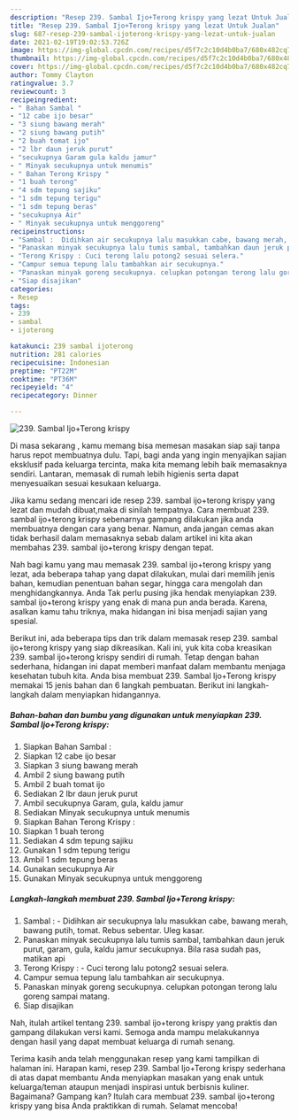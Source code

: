```yaml
---
description: "Resep 239. Sambal Ijo+Terong krispy yang lezat Untuk Jualan"
title: "Resep 239. Sambal Ijo+Terong krispy yang lezat Untuk Jualan"
slug: 687-resep-239-sambal-ijoterong-krispy-yang-lezat-untuk-jualan
date: 2021-02-19T19:02:53.726Z
image: https://img-global.cpcdn.com/recipes/d5f7c2c10d4b0ba7/680x482cq70/239-sambal-ijoterong-krispy-foto-resep-utama.jpg
thumbnail: https://img-global.cpcdn.com/recipes/d5f7c2c10d4b0ba7/680x482cq70/239-sambal-ijoterong-krispy-foto-resep-utama.jpg
cover: https://img-global.cpcdn.com/recipes/d5f7c2c10d4b0ba7/680x482cq70/239-sambal-ijoterong-krispy-foto-resep-utama.jpg
author: Tommy Clayton
ratingvalue: 3.7
reviewcount: 3
recipeingredient:
- " Bahan Sambal "
- "12 cabe ijo besar"
- "3 siung bawang merah"
- "2 siung bawang putih"
- "2 buah tomat ijo"
- "2 lbr daun jeruk purut"
- "secukupnya Garam gula kaldu jamur"
- " Minyak secukupnya untuk menumis"
- " Bahan Terong Krispy "
- "1 buah terong"
- "4 sdm tepung sajiku"
- "1 sdm tepung terigu"
- "1 sdm tepung beras"
- "secukupnya Air"
- " Minyak secukupnya untuk menggoreng"
recipeinstructions:
- "Sambal :  Didihkan air secukupnya lalu masukkan cabe, bawang merah, bawang putih, tomat. Rebus sebentar. Uleg kasar."
- "Panaskan minyak secukupnya lalu tumis sambal, tambahkan daun jeruk purut, garam, gula, kaldu jamur secukupnya. Bila rasa sudah pas, matikan api"
- "Terong Krispy : Cuci terong lalu potong2 sesuai selera."
- "Campur semua tepung lalu tambahkan air secukupnya."
- "Panaskan minyak goreng secukupnya. celupkan potongan terong lalu goreng sampai matang."
- "Siap disajikan"
categories:
- Resep
tags:
- 239
- sambal
- ijoterong

katakunci: 239 sambal ijoterong 
nutrition: 281 calories
recipecuisine: Indonesian
preptime: "PT22M"
cooktime: "PT36M"
recipeyield: "4"
recipecategory: Dinner

---
```



![239. Sambal Ijo+Terong krispy](https://img-global.cpcdn.com/recipes/d5f7c2c10d4b0ba7/680x482cq70/239-sambal-ijoterong-krispy-foto-resep-utama.jpg)

Di masa  sekarang , kamu memang bisa memesan masakan siap saji tanpa harus repot membuatnya dulu. Tapi, bagi anda yang ingin menyajikan sajian eksklusif pada keluarga tercinta, maka kita memang lebih baik memasaknya sendiri. Lantaran, memasak di rumah lebih higienis serta dapat menyesuaikan sesuai kesukaan keluarga.

Jika kamu sedang mencari ide resep 239. sambal ijo+terong krispy yang lezat dan mudah dibuat,maka di sinilah tempatnya. Cara membuat 239. sambal ijo+terong krispy  sebenarnya gampang dilakukan jika anda membuatnya dengan cara yang benar. Namun, anda jangan cemas akan tidak berhasil dalam memasaknya 
sebab dalam artikel ini kita akan membahas 239. sambal ijo+terong krispy dengan tepat.  



Nah bagi kamu yang mau memasak 239. sambal ijo+terong krispy yang lezat, ada beberapa tahap yang dapat dilakukan, mulai dari memilih jenis bahan, kemudian penentuan bahan segar, hingga cara mengolah dan menghidangkannya. Anda Tak perlu pusing jika hendak menyiapkan 239. sambal ijo+terong krispy yang enak di mana pun anda berada. Karena, asalkan kamu  tahu triknya, maka hidangan ini bisa menjadi sajian yang spesial.

Berikut ini, ada beberapa tips dan trik dalam memasak resep 239. sambal ijo+terong krispy yang siap dikreasikan. Kali ini, yuk kita coba kreasikan 239. sambal ijo+terong krispy sendiri di rumah. Tetap dengan bahan sederhana, hidangan ini dapat memberi manfaat dalam membantu menjaga kesehatan tubuh kita. Anda bisa membuat 239. Sambal Ijo+Terong krispy memakai 15 jenis bahan dan 6 langkah pembuatan. Berikut ini langkah-langkah dalam menyiapkan hidangannya.

<!--inarticleads1-->

##### Bahan-bahan dan bumbu yang digunakan untuk menyiapkan 239. Sambal Ijo+Terong krispy:

1. Siapkan  Bahan Sambal :
1. Siapkan 12 cabe ijo besar
1. Siapkan 3 siung bawang merah
1. Ambil 2 siung bawang putih
1. Ambil 2 buah tomat ijo
1. Sediakan 2 lbr daun jeruk purut
1. Ambil secukupnya Garam, gula, kaldu jamur
1. Sediakan  Minyak secukupnya untuk menumis
1. Siapkan  Bahan Terong Krispy :
1. Siapkan 1 buah terong
1. Sediakan 4 sdm tepung sajiku
1. Gunakan 1 sdm tepung terigu
1. Ambil 1 sdm tepung beras
1. Gunakan secukupnya Air
1. Gunakan  Minyak secukupnya untuk menggoreng




<!--inarticleads2-->

##### Langkah-langkah membuat 239. Sambal Ijo+Terong krispy:

1. Sambal :  - Didihkan air secukupnya lalu masukkan cabe, bawang merah, bawang putih, tomat. Rebus sebentar. Uleg kasar.
1. Panaskan minyak secukupnya lalu tumis sambal, tambahkan daun jeruk purut, garam, gula, kaldu jamur secukupnya. Bila rasa sudah pas, matikan api
1. Terong Krispy : - Cuci terong lalu potong2 sesuai selera.
1. Campur semua tepung lalu tambahkan air secukupnya.
1. Panaskan minyak goreng secukupnya. celupkan potongan terong lalu goreng sampai matang.
1. Siap disajikan




Nah, itulah artikel tentang  239. sambal ijo+terong krispy  yang praktis dan gampang dilakukan versi kami. Semoga anda mampu melakukannya dengan hasil yang dapat membuat keluarga di rumah senang. 

Terima kasih anda telah menggunakan resep yang kami tampilkan di halaman ini. Harapan kami, resep  239. Sambal Ijo+Terong krispy sederhana di atas dapat membantu Anda menyiapkan masakan yang enak untuk keluarga/teman ataupun menjadi inspirasi untuk berbisnis kuliner. Bagaimana? Gampang kan? Itulah cara membuat 239. sambal ijo+terong krispy yang bisa Anda praktikkan di rumah. Selamat mencoba!

